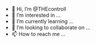 - 👋 Hi, I’m @THEcontroll
- 👀 I’m interested in ...
- 🌱 I’m currently learning ...
- 💞️ I’m looking to collaborate on ...
- 📫 How to reach me ...

<!---
THEcontroll/THEcontroll is a ✨ special ✨ repository because its `README.md` (this file) appears on your GitHub profile.
You can click the Preview link to take a look at your changes.
--->
